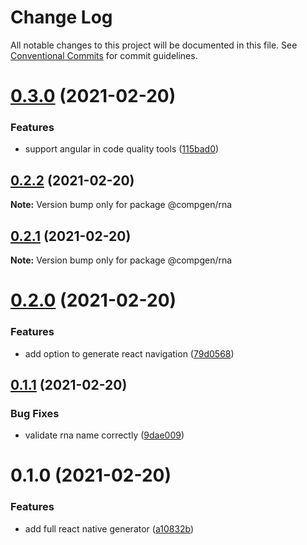 # Change Log

All notable changes to this project will be documented in this file.
See [Conventional Commits](https://conventionalcommits.org) for commit guidelines.

# [0.3.0](https://github.com/developer239/compgen/compare/@compgen/rna@0.2.2...@compgen/rna@0.3.0) (2021-02-20)


### Features

* support angular in code quality tools ([115bad0](https://github.com/developer239/compgen/commit/115bad0e04e490152dcf57341ae2a3c6112f6e2d))





## [0.2.2](https://github.com/developer239/compgen/compare/@compgen/rna@0.2.1...@compgen/rna@0.2.2) (2021-02-20)

**Note:** Version bump only for package @compgen/rna





## [0.2.1](https://github.com/developer239/compgen/compare/@compgen/rna@0.2.0...@compgen/rna@0.2.1) (2021-02-20)

**Note:** Version bump only for package @compgen/rna





# [0.2.0](https://github.com/developer239/compgen/compare/@compgen/rna@0.1.1...@compgen/rna@0.2.0) (2021-02-20)


### Features

* add option to generate react navigation ([79d0568](https://github.com/developer239/compgen/commit/79d0568cf4abbf27fb9587b5c5641342442035ed))





## [0.1.1](https://github.com/developer239/compgen/compare/@compgen/rna@0.1.0...@compgen/rna@0.1.1) (2021-02-20)


### Bug Fixes

* validate rna name correctly ([9dae009](https://github.com/developer239/compgen/commit/9dae009420ec4d599ab7b358932c42d6945faa91))





# 0.1.0 (2021-02-20)


### Features

* add full react native generator ([a10832b](https://github.com/developer239/compgen/commit/a10832be1c918d7bf56096765beb34aa23477ee5))
